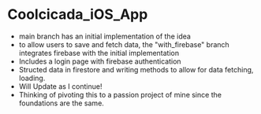 # Coolcicada_iOS_App


* main branch has an initial implementation of the idea
* to allow users to save and fetch data, the "with_firebase" branch integrates firebase with the initial implementation
* Includes a login page with firebase authentication
* Structed data in firestore and writing methods to allow for data fetching, loading. 
* Will Update as I continue! 
* Thinking of pivoting this to a passion project of mine since the foundations are the same. 

